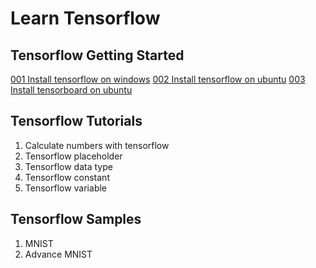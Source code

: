 # Learn Tensorflow

## Tensorflow Getting Started

[001 Install tensorflow on windows](https://github.com/tengge1/learn-tensorflow/tree/master/001_install_tensorflow_on_windows/README.md)
[002 Install tensorflow on ubuntu](https://github.com/tengge1/learn-tensorflow/tree/master/002_install_tensorflow_on_ubuntu/README.md)
[003 Install tensorboard on ubuntu](https://github.com/tengge1/learn-tensorflow/tree/master/003_install_tensorboard_on_ubuntu/README.md)

## Tensorflow Tutorials

1. Calculate numbers with tensorflow
2. Tensorflow placeholder
3. Tensorflow data type
4. Tensorflow constant
5. Tensorflow variable

## Tensorflow Samples

1. MNIST
2. Advance MNIST
